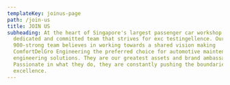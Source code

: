 ```yaml
---
templateKey: joinus-page
path: /join-us
title: JOIN US
subheading: At the heart of Singapore's largest passenger car workshop is a
  dedicated and committed team that strives for exc testingellence. Our
  900-strong team believes in working towards a shared vision making
  ComfortDelGro Engineering the preferred choice for automotive maintenance and
  engineering solutions. They are our greatest assets and brand ambassadors.
  Passionate in what they do, they are constantly pushing the boundaries for
  excellence.
---
```

